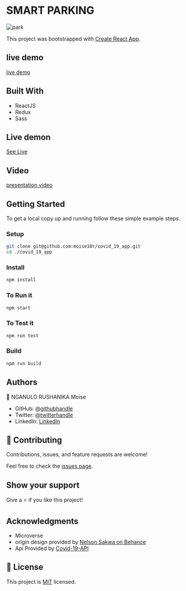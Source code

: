 # SMART PARKING
![park](https://user-images.githubusercontent.com/57562869/139311658-a54d85fe-2213-43f6-a84d-e60dda7374fa.png)

This project was bootstrapped with [Create React App](https://github.com/facebook/create-react-app).

## live demo
[live demo](https://lucid-einstein-12b907.netlify.app)
## Built With

- ReactJS
- Redux
- Sass

## Live demon

[See Live](https://determined-archimedes-c0ea66.netlify.app/)

## Video 

[presentation video](https://www.loom.com/share/83bb11549f314108ab9866f9c78f20e0)

## Getting Started

To get a local copy up and running follow these simple example steps.

### Setup

```bash
git clone git@github.com:moise10r/covid_19_app.git
cd ./covid_19_app
```

### Install

```bash
npm install
```

### To Run it

```bash
npm start
```

### To Test it

```bash
npm run test
```


### Build

```bash
npm run build
```


## Authors

👤 NGANULO RUSHANIKA Moise

- GitHub: [@githubhandle](https://github.com/moise10r)
- Twitter: [@twitterhandle](https://twitter.com/MRushanika)
- LinkedIn: [LinkedIn](https://www.linkedin.com/in/nganulo-rushanika-mo%C3%AFse-626139197/)
## 🤝 Contributing

Contributions, issues, and feature requests are welcome!

Feel free to check the [issues page](../../issues/).

## Show your support

Give a ⭐️ if you like this project!

## Acknowledgments

- Microverse
- origin design provided by [Nelson Sakwa on Behance](https://www.behance.net/sakwadesignstudio)
- Api Provided by [Covid-19-API](https://github.com/M-Media-Group/Covid-19-API)

## 📝 License

This project is [MIT](./MIT.md) licensed.
